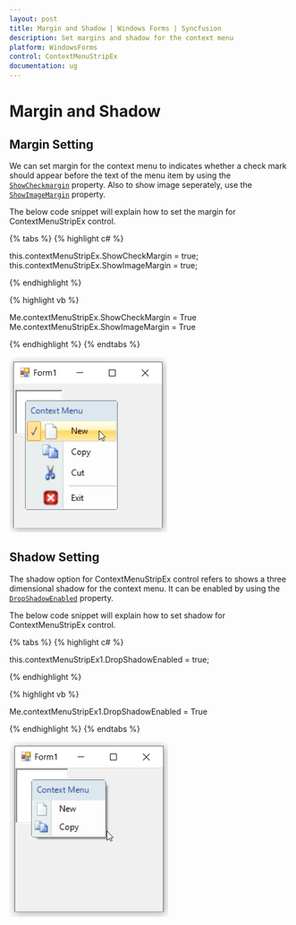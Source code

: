 ```yaml
---
layout: post
title: Margin and Shadow | Windows Forms | Syncfusion
description: Set margins and shadow for the context menu
platform: WindowsForms
control: ContextMenuStripEx
documentation: ug
---
```


# Margin and Shadow

## Margin Setting

We can set margin for the context menu to indicates whether a check mark should appear before the text of the menu item by using the [`ShowCheckmargin`](https://docs.microsoft.com/en-us/dotnet/api/system.windows.forms.toolstripdropdownmenu.showcheckmargin?redirectedfrom=MSDN&view=netframework-4.7.2#System_Windows_Forms_ToolStripDropDownMenu_ShowCheckMargin) property. Also to show image seperately, use the [`ShowImageMargin`](https://docs.microsoft.com/en-us/dotnet/api/system.windows.forms.toolstripdropdownmenu.showimagemargin?redirectedfrom=MSDN&view=netframework-4.7.2#System_Windows_Forms_ToolStripDropDownMenu_ShowImageMargin) property.


The below code snippet will explain how to set the margin for ContextMenuStripEx control.

{% tabs %}
{% highlight c# %}

this.contextMenuStripEx.ShowCheckMargin = true;
this.contextMenuStripEx.ShowImageMargin = true;

{% endhighlight %}

{% highlight vb %}

Me.contextMenuStripEx.ShowCheckMargin = True
Me.contextMenuStripEx.ShowImageMargin = True

{% endhighlight %}
{% endtabs %}

![Margin Setting](MarginShadow_Images/Margin.png)

## Shadow Setting

The shadow option for ContextMenuStripEx control refers to shows a three dimensional shadow for the context menu. It can be enabled by using the [`DropShadowEnabled`](https://docs.microsoft.com/en-us/dotnet/api/system.windows.forms.toolstripdropdown.dropshadowenabled?redirectedfrom=MSDN&view=netframework-4.7.2#System_Windows_Forms_ToolStripDropDown_DropShadowEnabled) property.


The below code snippet will explain how to set shadow for ContextMenuStripEx control.

{% tabs %}
{% highlight c# %}

this.contextMenuStripEx1.DropShadowEnabled = true;

{% endhighlight %}

{% highlight vb %}

Me.contextMenuStripEx1.DropShadowEnabled = True

{% endhighlight %}
{% endtabs %}


![Shadow Setting](MarginShadow_Images/Shadow.png)

